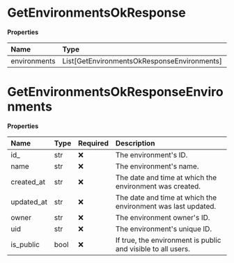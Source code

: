 # GetEnvironmentsOkResponse

**Properties**

| Name         | Type                                        | Required | Description |
| :----------- | :------------------------------------------ | :------- | :---------- |
| environments | List[GetEnvironmentsOkResponseEnvironments] | ❌       |             |

# GetEnvironmentsOkResponseEnvironments

**Properties**

| Name       | Type | Required | Description                                                  |
| :--------- | :--- | :------- | :----------------------------------------------------------- |
| id\_       | str  | ❌       | The environment's ID.                                        |
| name       | str  | ❌       | The environment's name.                                      |
| created_at | str  | ❌       | The date and time at which the environment was created.      |
| updated_at | str  | ❌       | The date and time at which the environment was last updated. |
| owner      | str  | ❌       | The environment owner's ID.                                  |
| uid        | str  | ❌       | The environment's unique ID.                                 |
| is_public  | bool | ❌       | If true, the environment is public and visible to all users. |
